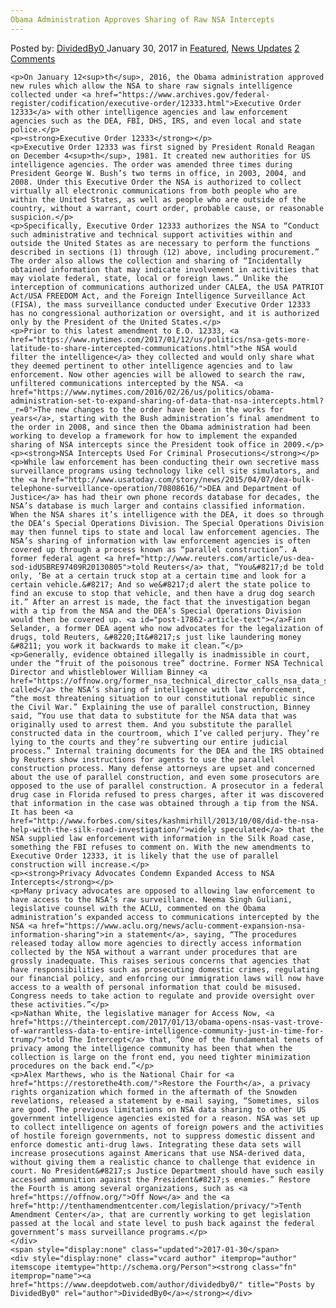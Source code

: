 ```yaml
---
Obama Administration Approves Sharing of Raw NSA Intercepts
---
```

<article class="post-listing post-17862 post type-post status-publish format-standard has-post-thumbnail hentry 
    <div class="post-inner">
        <span>Posted by: <a href="https://www.deepdotweb.com/author/dividedby0/" title="">DividedBy0 </a></span>
    <span>January 30, 2017</span>
    <span>in <a href="https://www.deepdotweb.com/category/deepdot-news/" rel="category tag">Featured</a>, <a href="https://www.deepdotweb.com/category/news-updates/" rel="category tag">News Updates</a></span>
    <span><a href="https://www.deepdotweb.com/2017/01/30/obama-administration-approves-sharing-of-raw-nsa-intercepts/#comments">2 Comments</a></span>
    </p>
    <div class="clear"></div>
    
    <p>On January 12<sup>th</sup>, 2016, the Obama administration approved new rules which allow the NSA to share raw signals intelligence collected under <a href="https://www.archives.gov/federal-register/codification/executive-order/12333.html">Executive Order 12333</a> with other intelligence agencies and law enforcement agencies such as the DEA, FBI, DHS, IRS, and even local and state police.</p>
    <p><strong>Executive Order 12333</strong></p>
    <p>Executive Order 12333 was first signed by President Ronald Reagan on December 4<sup>th</sup>, 1981. It created new authorities for US intelligence agencies. The order was amended three times during President George W. Bush’s two terms in office, in 2003, 2004, and 2008. Under this Executive Order the NSA is authorized to collect virtually all electronic communications from both people who are within the United States, as well as people who are outside of the country, without a warrant, court order, probable cause, or reasonable suspicion.</p>
    <p>Specifically, Executive Order 12333 authorizes the NSA to “Conduct such administrative and technical support activities within and outside the United States as are necessary to perform the functions described in sections (1) through (12) above, including procurement.” The order also allows the collection and sharing of “Incidentally obtained information that may indicate involvement in activities that may violate federal, state, local or foreign laws.” Unlike the interception of communications authorized under CALEA, the USA PATRIOT Act/USA FREEDOM Act, and the Foreign Intelligence Surveillance Act (FISA), the mass surveillance conducted under Executive Order 12333 has no congressional authorization or oversight, and it is authorized only by the President of the United States.</p>
    <p>Prior to this latest amendment to E.O. 12333, <a href="https://www.nytimes.com/2017/01/12/us/politics/nsa-gets-more-latitude-to-share-intercepted-communications.html">the NSA would filter the intelligence</a> they collected and would only share what they deemed pertinent to other intelligence agencies and to law enforcement. Now other agencies will be allowed to search the raw, unfiltered communications intercepted by the NSA. <a href="https://www.nytimes.com/2016/02/26/us/politics/obama-administration-set-to-expand-sharing-of-data-that-nsa-intercepts.html?_r=0">The new changes to the order have been in the works for years</a>, starting with the Bush administration’s final amendment to the order in 2008, and since then the Obama administration had been working to develop a framework for how to implement the expanded sharing of NSA intercepts since the President took office in 2009.</p>
    <p><strong>NSA Intercepts Used For Criminal Prosecutions</strong></p>
    <p>While law enforcement has been conducting their own secretive mass surveillance programs using technology like cell site simulators, and the <a href="http://www.usatoday.com/story/news/2015/04/07/dea-bulk-telephone-surveillance-operation/70808616/">DEA and Department of Justice</a> has had their own phone records database for decades, the NSA’s database is much larger and contains classified information. When the NSA shares it’s intelligence with the DEA, it does so through the DEA’s Special Operations Division. The Special Operations Division may then funnel tips to state and local law enforcement agencies. The NSA’s sharing of information with law enforcement agencies is often covered up through a process known as “parallel construction”. A former federal agent <a href="http://www.reuters.com/article/us-dea-sod-idUSBRE97409R20130805">told Reuters</a> that, “You&#8217;d be told only, ‘Be at a certain truck stop at a certain time and look for a certain vehicle.&#8217; And so we&#8217;d alert the state police to find an excuse to stop that vehicle, and then have a drug dog search it.” After an arrest is made, the fact that the investigation began with a tip from the NSA and the DEA’s Special Operations Division would then be covered up. <a id="post-17862-article-text"></a>Finn Selander, a former DEA agent who now advocates for the legalization of drugs, told Reuters, &#8220;It&#8217;s just like laundering money &#8211; you work it backwards to make it clean.”</p>
    <p>Generally, evidence obtained illegally is inadmissible in court, under the “fruit of the poisonous tree” doctrine. Former NSA Technical Director and whistleblower William Binney <a href="https://offnow.org/former_nsa_technical_director_calls_nsa_data_sharing_biggest_threat_since_civil_war/">has called</a> the NSA’s sharing of intelligence with law enforcement, “the most threatening situation to our constitutional republic since the Civil War.” Explaining the use of parallel construction, Binney said, “You use that data to substitute for the NSA data that was originally used to arrest them. And you substitute the parallel constructed data in the courtroom, which I’ve called perjury. They’re lying to the courts and they’re subverting our entire judicial process.” Internal training documents for the DEA and the IRS obtained by Reuters show instructions for agents to use the parallel construction process. Many defense attorneys are upset and concerned about the use of parallel construction, and even some prosecutors are opposed to the use of parallel construction. A prosecutor in a federal drug case in Florida refused to press charges, after it was discovered that information in the case was obtained through a tip from the NSA. It has been <a href="http://www.forbes.com/sites/kashmirhill/2013/10/08/did-the-nsa-help-with-the-silk-road-investigation/">widely speculated</a> that the NSA supplied law enforcement with information in the Silk Road case, something the FBI refuses to comment on. With the new amendments to Executive Order 12333, it is likely that the use of parallel construction will increase.</p>
    <p><strong>Privacy Advocates Condemn Expanded Access to NSA Intercepts</strong></p>
    <p>Many privacy advocates are opposed to allowing law enforcement to have access to the NSA’s raw surveillance. Neema Singh Guliani, legislative counsel with the ACLU, commented on the Obama administration’s expanded access to communications intercepted by the NSA <a href="https://www.aclu.org/news/aclu-comment-expansion-nsa-information-sharing">in a statement</a>, saying, “The procedures released today allow more agencies to directly access information collected by the NSA without a warrant under procedures that are grossly inadequate. This raises serious concerns that agencies that have responsibilities such as prosecuting domestic crimes, regulating our financial policy, and enforcing our immigration laws will now have access to a wealth of personal information that could be misused. Congress needs to take action to regulate and provide oversight over these activities.”</p>
    <p>Nathan White, the legislative manager for Access Now, <a href="https://theintercept.com/2017/01/13/obama-opens-nsas-vast-trove-of-warrantless-data-to-entire-intelligence-community-just-in-time-for-trump/">told The Intercept</a> that, “One of the fundamental tenets of privacy among the intelligence community has been that when the collection is large on the front end, you need tighter minimization procedures on the back end.”</p>
    <p>Alex Marthews, who is the National Chair for <a href="https://restorethe4th.com/">Restore the Fourth</a>, a privacy rights organization which formed in the aftermath of the Snowden revelations, released a statement by e-mail saying, “Sometimes, silos are good. The previous limitations on NSA data sharing to other US government intelligence agencies existed for a reason. NSA was set up to collect intelligence on agents of foreign powers and the activities of hostile foreign governments, not to suppress domestic dissent and enforce domestic anti-drug laws. Integrating these data sets will increase prosecutions against Americans that use NSA-derived data, without giving them a realistic chance to challenge that evidence in court. No President&#8217;s Justice Department should have such easily accessed ammunition against the President&#8217;s enemies.” Restore the Fourth is among several organizations, such as <a href="https://offnow.org/">Off Now</a> and the <a href="http://tenthamendmentcenter.com/legislation/privacy/">Tenth Amendment Center</a>, that are currently working to get legislation passed at the local and state level to push back against the federal government’s mass surveillance programs.</p>
    </div>
    <span style="display:none" class="updated">2017-01-30</span>
    <div style="display:none" class="vcard author" itemprop="author" itemscope itemtype="http://schema.org/Person"><strong class="fn" itemprop="name"><a href="https://www.deepdotweb.com/author/dividedby0/" title="Posts by DividedBy0" rel="author">DividedBy0</a></strong></div>
    
